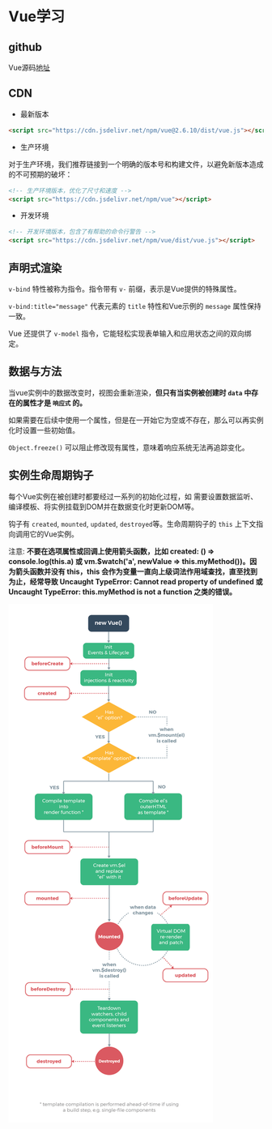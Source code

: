 # Vue学习

## github

Vue源码[地址](https://github.com/vuejs/vue)

## CDN

* 最新版本

```html
<script src="https://cdn.jsdelivr.net/npm/vue@2.6.10/dist/vue.js"></script>
```

* 生产环境

对于生产环境，我们推荐链接到一个明确的版本号和构建文件，以避免新版本造成的不可预期的破坏：

```html
<!-- 生产环境版本，优化了尺寸和速度 -->
<script src="https://cdn.jsdelivr.net/npm/vue"></script>
```

* 开发环境

```html
<!-- 开发环境版本，包含了有帮助的命令行警告 -->
<script src="https://cdn.jsdelivr.net/npm/vue/dist/vue.js"></script>
```

## 声明式渲染

`v-bind` 特性被称为指令。指令带有 `v-` 前缀，表示是Vue提供的特殊属性。

`v-bind:title="message"` 代表元素的 `title` 特性和Vue示例的 `message` 属性保持一致。

Vue 还提供了 `v-model` 指令，它能轻松实现表单输入和应用状态之间的双向绑定。

## 数据与方法

当vue实例中的数据改变时，视图会重新渲染，**但只有当实例被创建时 `data` 中存在的属性才是 `响应式` 的。**

如果需要在后续中使用一个属性，但是在一开始它为空或不存在，那么可以再实例化时设置一些初始值。

`Object.freeze()` 可以阻止修改现有属性，意味着响应系统无法再追踪变化。

## 实例生命周期钩子

每个Vue实例在被创建时都要经过一系列的初始化过程，如 需要设置数据监听、编译模板、将实例挂载到DOM并在数据变化时更新DOM等。

钩子有 `created`, `mounted`, `updated`, `destroyed`等。生命周期钩子的 `this` 上下文指向调用它的Vue实例。

注意: **不要在选项属性或回调上使用箭头函数，比如 created: () => console.log(this.a) 或 vm.$watch('a', newValue => this.myMethod())。因为箭头函数并没有 this，this 会作为变量一直向上级词法作用域查找，直至找到为止，经常导致 Uncaught TypeError: Cannot read property of undefined 或 Uncaught TypeError: this.myMethod is not a function 之类的错误。**

![Vue生命周期图示](/static/images/lifecycle.png)
